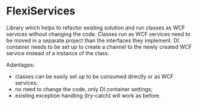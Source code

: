 # FlexiServices

Library which helps to refactor existing solution and run classes as WCF services without changing the code.
Classes run as WCF services need to be moved in a separate project than the interfaces they implement.
DI container needs to be set up to create a channel to the newly created WCF service instead of a instance of the class.

Adantages:
- classes can be easily set up to be consumed directly or as WCF services;
- no need to change the code, only DI container settings;
- existing exception handling (try-catch) will work as before.
